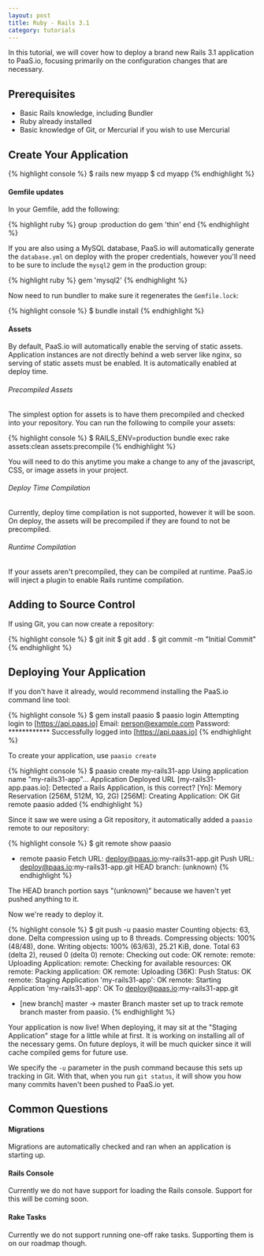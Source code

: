 ```yaml
---
layout: post
title: Ruby - Rails 3.1
category: tutorials
---
```


In this tutorial, we will cover how to deploy a brand new Rails 3.1
application to PaaS.io, focusing primarily on the configuration changes
that are necessary.

## Prerequisites

* Basic Rails knowledge, including Bundler
* Ruby already installed
* Basic knowledge of Git, or Mercurial if you wish to use Mercurial

## Create Your Application

{% highlight console %}
$ rails new myapp
$ cd myapp
{% endhighlight %}

#### Gemfile updates

In your Gemfile, add the following:

{% highlight ruby %}
group :production do
  gem 'thin'
end
{% endhighlight %}

If you are also using a MySQL database, PaaS.io will automatically
generate the `database.yml` on deploy with the proper credentials,
however you'll need to be sure to include the `mysql2` gem in the
production group:

{% highlight ruby %}
gem 'mysql2'
{% endhighlight %}

Now need to run bundler to make sure it regenerates the `Gemfile.lock`:

{% highlight console %}
$ bundle install
{% endhighlight %}

#### Assets

By default, PaaS.io will automatically enable the serving of static
assets. Application instances are not directly behind a web server like
nginx, so serving of static assets must be enabled. It is automatically
enabled at deploy time.

###### Precompiled Assets

The simplest option for assets is to have them precompiled and checked
into your repository. You can run the following to compile your assets:

{% highlight console %}
$ RAILS_ENV=production bundle exec rake assets:clean assets:precompile
{% endhighlight %}

You will need to do this anytime you make a change to any of the
javascript, CSS, or image assets in your project.

###### Deploy Time Compilation

Currently, deploy time compilation is not supported, however it will be
soon. On deploy, the assets will be precompiled if they are found to not
be precompiled.

###### Runtime Compilation

If your assets aren't precompiled, they can be compiled at runtime.
PaaS.io will inject a plugin to enable Rails runtime compilation.


## Adding to Source Control

If using Git, you can now create a repository:

{% highlight console %}
$ git init
$ git add .
$ git commit -m "Initial Commit"
{% endhighlight %}

## Deploying Your Application

If you don't have it already, would recommend installing the PaaS.io
command line tool:

{% highlight console %}
$ gem install paasio
$ paasio login
Attempting login to [https://api.paas.io]
Email: person@example.com
Password: ************
Successfully logged into [https://api.paas.io]
{% endhighlight %}

To create your application, use `paasio create`

{% highlight console %}
$ paasio create my-rails31-app
Using application name "my-rails31-app"...
Application Deployed URL [my-rails31-app.paas.io]:
Detected a Rails Application, is this correct? [Yn]:
Memory Reservation (256M, 512M, 1G, 2G) [256M]:
Creating Application: OK
Git remote paasio added
{% endhighlight %}

Since it saw we were using a Git
repository, it automatically added a `paasio` remote to our repository:

{% highlight console %}
$ git remote show paasio
* remote paasio
  Fetch URL: deploy@paas.io:my-rails31-app.git
  Push  URL: deploy@paas.io:my-rails31-app.git
  HEAD branch: (unknown)
{% endhighlight %}

The HEAD branch portion says "(unknown)" because we haven't yet pushed
anything to it.

Now we're ready to deploy it.

{% highlight console %}
$ git push -u paasio master
Counting objects: 63, done.
Delta compression using up to 8 threads.
Compressing objects: 100% (48/48), done.
Writing objects: 100% (63/63), 25.21 KiB, done.
Total 63 (delta 2), reused 0 (delta 0)
remote: Checking out code: OK
remote:
remote: Uploading Application:
remote:   Checking for available resources: OK
remote:   Packing application: OK
remote:   Uploading (36K): Push Status: OK
remote: Staging Application 'my-rails31-app': OK
remote: Starting Application 'my-rails31-app': OK
To deploy@paas.io:my-rails31-app.git
 * [new branch]      master -> master
Branch master set up to track remote branch master from paasio.
{% endhighlight %}

Your application is now live! When deploying, it may sit at the "Staging
Application" stage for a little while at first.  It is working on
installing all of the necessary gems. On future deploys, it will be much
quicker since it will cache compiled gems for future use.

We specify the `-u` parameter in the push command because this sets up
tracking in Git. With that, when you run `git status`, it will show you
how many commits haven't been pushed to PaaS.io yet.

## Common Questions

#### Migrations

Migrations are automatically checked and ran when an application is
starting up.

#### Rails Console

Currently we do not have support for loading the Rails console.
Support for this will be coming soon.

#### Rake Tasks

Currently we do not support running one-off rake tasks. Supporting them
is on our roadmap though.


